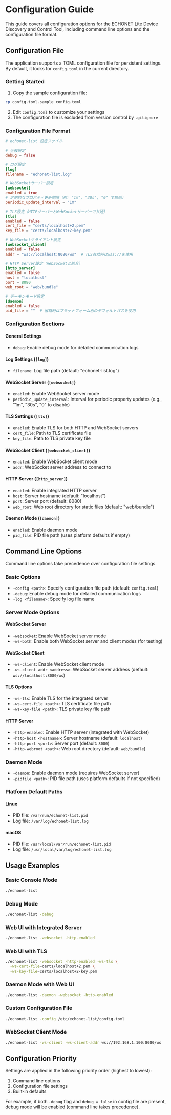# Configuration Guide

This guide covers all configuration options for the ECHONET Lite Device Discovery and Control Tool, including command line options and the configuration file format.

## Configuration File

The application supports a TOML configuration file for persistent settings. By default, it looks for `config.toml` in the current directory.

### Getting Started

1. Copy the sample configuration file:

```bash
cp config.toml.sample config.toml
```

2. Edit `config.toml` to customize your settings
3. The configuration file is excluded from version control by `.gitignore`

### Configuration File Format

```toml
# echonet-list 設定ファイル

# 全般設定
debug = false

# ログ設定
[log]
filename = "echonet-list.log"

# WebSocketサーバー設定
[websocket]
enabled = true
# 定期的なプロパティ更新間隔（例: "1m", "30s", "0" で無効）
periodic_update_interval = "1m"

# TLS設定（HTTPサーバーとWebSocketサーバーで共通）
[tls]
enabled = false
cert_file = "certs/localhost+2.pem"
key_file = "certs/localhost+2-key.pem"

# WebSocketクライアント設定
[websocket_client]
enabled = false
addr = "ws://localhost:8080/ws"  # TLS有効時はwss://を使用

# HTTP Server設定（WebSocketと統合）
[http_server]
enabled = false
host = "localhost"
port = 8080
web_root = "web/bundle"

# デーモンモード設定
[daemon]
enabled = false
pid_file = ""  # 省略時はプラットフォーム別のデフォルトパスを使用
```

### Configuration Sections

#### General Settings

- `debug`: Enable debug mode for detailed communication logs

#### Log Settings (`[log]`)

- `filename`: Log file path (default: "echonet-list.log")

#### WebSocket Server (`[websocket]`)

- `enabled`: Enable WebSocket server mode
- `periodic_update_interval`: Interval for periodic property updates (e.g., "1m", "30s", "0" to disable)

#### TLS Settings (`[tls]`)

- `enabled`: Enable TLS for both HTTP and WebSocket servers
- `cert_file`: Path to TLS certificate file
- `key_file`: Path to TLS private key file

#### WebSocket Client (`[websocket_client]`)

- `enabled`: Enable WebSocket client mode
- `addr`: WebSocket server address to connect to

#### HTTP Server (`[http_server]`)

- `enabled`: Enable integrated HTTP server
- `host`: Server hostname (default: "localhost")
- `port`: Server port (default: 8080)
- `web_root`: Web root directory for static files (default: "web/bundle")

#### Daemon Mode (`[daemon]`)

- `enabled`: Enable daemon mode
- `pid_file`: PID file path (uses platform defaults if empty)

## Command Line Options

Command line options take precedence over configuration file settings.

### Basic Options

- `-config <path>`: Specify configuration file path (default: `config.toml`)
- `-debug`: Enable debug mode for detailed communication logs
- `-log <filename>`: Specify log file name

### Server Mode Options

#### WebSocket Server

- `-websocket`: Enable WebSocket server mode
- `-ws-both`: Enable both WebSocket server and client modes (for testing)

#### WebSocket Client

- `-ws-client`: Enable WebSocket client mode
- `-ws-client-addr <address>`: WebSocket server address (default: `ws://localhost:8080/ws`)

#### TLS Options

- `-ws-tls`: Enable TLS for the integrated server
- `-ws-cert-file <path>`: TLS certificate file path
- `-ws-key-file <path>`: TLS private key file path

#### HTTP Server

- `-http-enabled`: Enable HTTP server (integrated with WebSocket)
- `-http-host <hostname>`: Server hostname (default: `localhost`)
- `-http-port <port>`: Server port (default: `8080`)
- `-http-webroot <path>`: Web root directory (default: `web/bundle`)

### Daemon Mode

- `-daemon`: Enable daemon mode (requires WebSocket server)
- `-pidfile <path>`: PID file path (uses platform defaults if not specified)

### Platform Default Paths

#### Linux

- PID file: `/var/run/echonet-list.pid`
- Log file: `/var/log/echonet-list.log`

#### macOS

- PID file: `/usr/local/var/run/echonet-list.pid`
- Log file: `/usr/local/var/log/echonet-list.log`

## Usage Examples

### Basic Console Mode

```bash
./echonet-list
```

### Debug Mode

```bash
./echonet-list -debug
```

### Web UI with Integrated Server

```bash
./echonet-list -websocket -http-enabled
```

### Web UI with TLS

```bash
./echonet-list -websocket -http-enabled -ws-tls \
  -ws-cert-file=certs/localhost+2.pem \
  -ws-key-file=certs/localhost+2-key.pem
```

### Daemon Mode with Web UI

```bash
./echonet-list -daemon -websocket -http-enabled
```

### Custom Configuration File

```bash
./echonet-list -config /etc/echonet-list/config.toml
```

### WebSocket Client Mode

```bash
./echonet-list -ws-client -ws-client-addr ws://192.168.1.100:8080/ws
```

## Configuration Priority

Settings are applied in the following priority order (highest to lowest):

1. Command line options
2. Configuration file settings
3. Built-in defaults

For example, if both `-debug` flag and `debug = false` in config file are present, debug mode will be enabled (command line takes precedence).
